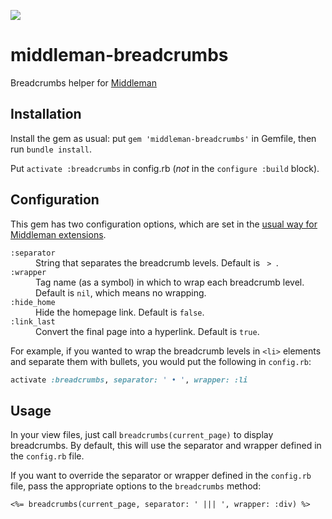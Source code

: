 ![](https://travis-ci.org/marnen/middleman-breadcrumbs.svg)

# middleman-breadcrumbs

Breadcrumbs helper for [Middleman](https://middlemanapp.com/)

## Installation

Install the gem as usual: put `gem 'middleman-breadcrumbs'` in Gemfile, then run `bundle install`.

Put `activate :breadcrumbs` in config.rb (*not* in the `configure :build` block).

## Configuration

This gem has two configuration options, which are set in the [usual way for Middleman extensions](https://middlemanapp.com/advanced/configuration/#configuring-extensions).

<dl>
  <dt>
    <code>:separator</code>
  </dt>
  <dd>
    String that separates the breadcrumb levels. Default is <code>&nbsp;>&nbsp;</code>.
  </dd>
  <dt>
    <code>:wrapper</code>
  </dt>
  <dd>
    Tag name (as a symbol) in which to wrap each breadcrumb level. Default is <code>nil</code>, which means no wrapping.
  </dd>
  <dt>
    <code>:hide_home</code>
  </dt>
  <dd>
    Hide the homepage link. Default is <code>false</code>.
  </dd>
  <dt>
    <code>:link_last</code>
  </dt>
  <dd>
    Convert the final page into a hyperlink. Default is <code>true</code>.
  </dd>
</dl>

For example, if you wanted to wrap the breadcrumb levels in `<li>` elements and separate them with bullets, you would put the following in `config.rb`:

```ruby
activate :breadcrumbs, separator: ' • ', wrapper: :li
```


## Usage

In your view files, just call `breadcrumbs(current_page)` to display breadcrumbs. By default, this will use the separator and wrapper defined in the `config.rb` file.

If you want to override the separator or wrapper defined in the `config.rb` file, pass the appropriate options to the `breadcrumbs` method:

```erb
<%= breadcrumbs(current_page, separator: ' ||| ', wrapper: :div) %>
```
